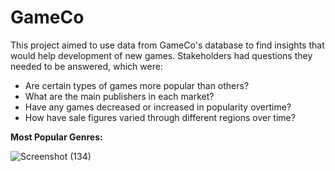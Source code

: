# GameCo

This project aimed to use data from GameCo's database to find insights that would help development of new games. Stakeholders had questions they needed to be answered, which were:

- Are certain types of games more popular than others?
- What are the main publishers  in each market?
- Have any games decreased or increased in popularity overtime?
- How have sale figures varied through different regions over time? 


**Most Popular Genres:**

![Screenshot (134)](https://user-images.githubusercontent.com/93872864/142042937-ce6a5088-5a42-402d-91ab-97831f98ce90.png)


